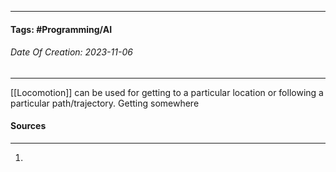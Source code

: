 __________________________________________________________________________
#### **Tags:** #Programming/AI 
###### *Date Of Creation: 2023-11-06*
__________________________________________________________________________

[[Locomotion]] can be used for getting to a particular location or following a particular path/trajectory. Getting somewhere 
#### Sources
__________________________________________________________________________
1. 